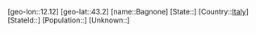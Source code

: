 ﻿---
location: [43.2,12.12]
type: City
tags:
- geo/City


SpocWebEntityId: 28984
isDeleted: false
confidential: public

---
[geo-lon::12.12]
[geo-lat::43.2]
[name::Bagnone]
[State::]
[Country::[Italy](geo/Continent/Europe/Italy.md)]
[StateId::]
[Population::]
[Unknown::]


